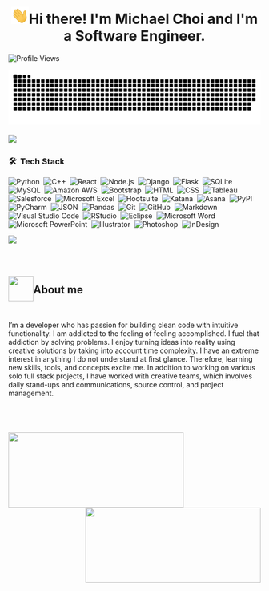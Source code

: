 <h1 align="center"><img width="35" src="https://github.com/1999AZZAR/1999AZZAR/blob/main/resources/img/waving.gif">Hi there!  I'm Michael Choi and I'm a Software Engineer.</h1>
</div>

<div>
  <p>
    
  ![Profile Views](https://komarev.com/ghpvc/?username=choimikey&color=3b2682&style=plastic)
  </p>
</div>

<div align="center">
  <a href="https://1999azzar.github.io/1999AZZAR/">
  <img  src="https://github.com/1999AZZAR/1999AZZAR/blob/main/resources/img/grid-snake.svg"
       alt="snake" /></a>
</div> 

<br>
<!--horizontal divider(gradiant)-->
<img src="https://user-images.githubusercontent.com/73097560/115834477-dbab4500-a447-11eb-908a-139a6edaec5c.gif">



### 🛠 &nbsp;Tech Stack

![Python](https://img.shields.io/badge/-Python-05122A?style=flat&logo=python)&nbsp;
![C++](https://img.shields.io/badge/-C++-05122A?style=flat&logo=C%2B%2B&logoColor=00599C)&nbsp;
![React](https://img.shields.io/badge/-React-05122A?style=flat&logo=react)&nbsp;
![Node.js](https://img.shields.io/badge/-Node.js-05122A?style=flat&logo=node.js)&nbsp;
![Django](https://img.shields.io/badge/-Django-05122A?style=flat&logo=django&logoColor=092E20)&nbsp;
![Flask](https://img.shields.io/badge/-Flask-05122A?style=flat&logo=flask)&nbsp;
![SQLite](https://img.shields.io/badge/-SQLite-05122A?style=flat&logo=sqlite)&nbsp;
![MySQL](https://img.shields.io/badge/-MySQL-05122A?style=flat&logo=mysql)&nbsp;
![Amazon AWS](https://img.shields.io/badge/-Amazon%20AWS-05122A?style=flat&logo=amazon%20aws)&nbsp;
![Bootstrap](https://img.shields.io/badge/-Bootstrap-05122A?style=flat&logo=bootstrap&logoColor=563D7C)&nbsp;
![HTML](https://img.shields.io/badge/-HTML-05122A?style=flat&logo=HTML5)&nbsp;
![CSS](https://img.shields.io/badge/-CSS-05122A?style=flat&logo=CSS3&logoColor=1572B6)&nbsp;
![Tableau](https://img.shields.io/badge/-Tableau-05122A?style=flat&logo=tableau)&nbsp;
![Salesforce](https://img.shields.io/badge/-Salesforce-05122A?style=flat&logo=salesforce)&nbsp;
![Microsoft Excel](https://img.shields.io/badge/-Microsoft%20Excel-05122A?style=flat&logo=Microsoft%20Excel)&nbsp;
![Hootsuite](https://img.shields.io/badge/-Hootsuite-05122A?style=flat&logo=Hootsuite)&nbsp;
![Katana](https://img.shields.io/badge/-Katana-05122A?style=flat&logo=katana)&nbsp;
![Asana](https://img.shields.io/badge/-Asana-05122A?style=flat&logo=asana)&nbsp;
![PyPI](https://img.shields.io/badge/-PyPI-05122A?style=flat&logo=pypi)&nbsp;
![PyCharm](https://img.shields.io/badge/-PyCharm-05122A?style=flat&logo=pycharm)&nbsp;
![JSON](https://img.shields.io/badge/-JSON-05122A?style=flat&logo=json)&nbsp;
![Pandas](https://img.shields.io/badge/-pandas-05122A?style=flat&logo=pandas)&nbsp;
![Git](https://img.shields.io/badge/-Git-05122A?style=flat&logo=git)&nbsp;
![GitHub](https://img.shields.io/badge/-GitHub-05122A?style=flat&logo=github)&nbsp;
![Markdown](https://img.shields.io/badge/-Markdown-05122A?style=flat&logo=markdown)&nbsp;
![Visual Studio Code](https://img.shields.io/badge/-Visual%20Studio%20Code-05122A?style=flat&logo=visual-studio-code&logoColor=007ACC)&nbsp;
![RStudio](https://img.shields.io/badge/-RStudio-05122A?style=flat&logo=rstudio)&nbsp;
![Eclipse](https://img.shields.io/badge/-Eclipse-05122A?style=flat&logo=eclipse-ide&logoColor=2C2255)&nbsp;
![Microsoft Word](https://img.shields.io/badge/-Microsoft%20Word-05122A?style=flat&logo=microsoft%20word)&nbsp;
![Microsoft PowerPoint](https://img.shields.io/badge/-Microsoft%20PowerPoint-05122A?style=flat&logo=microsoft%20powerpoint)&nbsp;
![Illustrator](https://img.shields.io/badge/-Illustrator-05122A?style=flat&logo=adobe-illustrator)&nbsp;
![Photoshop](https://img.shields.io/badge/-Photoshop-05122A?style=flat&logo=adobe-photoshop)&nbsp;
![InDesign](https://img.shields.io/badge/-InDesign-05122A?style=flat&logo=adobe-indesign)&nbsp;


<!--horizontal divider(gradiant)-->
<img src="https://user-images.githubusercontent.com/73097560/115834477-dbab4500-a447-11eb-908a-139a6edaec5c.gif">


<br><br>

<img align="left" src = "https://user-images.githubusercontent.com/63050133/156777293-72a6e681-2582-4a9d-ad92-09d1181d47c7.gif" width = 50px height=50px>
<h2 align="left" font-weight="bold">About me</h2>  
<br>

I’m a developer who has passion for building clean code with intuitive functionality. I am addicted to the feeling of feeling accomplished. I fuel that addiction by solving problems. I enjoy turning ideas into reality using creative solutions by taking into account time complexity. I have an extreme interest in anything I do not understand at first glance. Therefore, learning new skills, tools, and concepts excite me. In addition to working on various solo full stack projects, I have worked with creative teams, which involves daily stand-ups and communications, source control, and project management.

<br>


<h1 align="center"></h1>
<img align="left" height="150px" width="350px" src="https://github-readme-stats.vercel.app/api?username=choimikey&count_private=true&show_icons=true&theme=tokyonight" />
<img align="right" height="150px" width="350px" src="https://github-readme-stats.vercel.app/api/top-langs/?username=choimikey&layout=compact&theme=aura&langs_count=9" />
<img height="150" />


